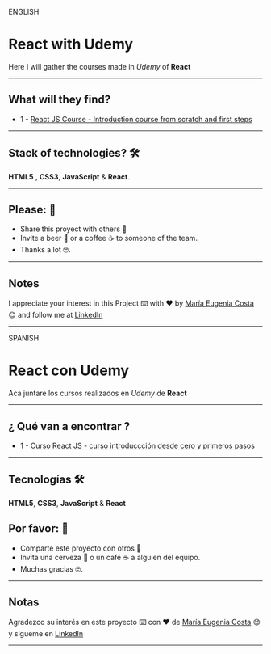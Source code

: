 ENGLISH

# React with Udemy

Here I will gather the courses made in *Udemy* of **React**

---

## What will they find?

- 1 - [React JS Course - Introduction course from scratch and first steps](https://github.com/eugenia1984/react-con-Udemy/tree/main/01_react_js_course_de_introduction_from_zero_first_steps)

---

## Stack of technologies?  🛠️

**HTML5** , **CSS3**, **JavaScript** & **React**.


---
 


## Please: 🎁

* Share this proyect with others 📢
* Invite a beer 🍺 or a coffee ☕  to someone of the team. 
* Thanks a lot 🤓.


---

## Notes

I appreciate your interest in this Project ⌨️ with ❤️ by [María Eugenia Costa](https://github.com/eugenia1984) 😊 and follow me at [LinkedIn](http://www.linkedin.com/in/maríaeugeniacosta) 

---


SPANISH


# React con Udemy

Aca juntare los cursos realizados en *Udemy* de **React**

---

## ¿ Qué van a encontrar ?

- 1 - [Curso React JS - curso introduccción desde cero y primeros pasos](https://github.com/eugenia1984/react-con-Udemy/tree/main/01_react_js_curso_de_introduccion_desde_cero_primeros_pasos)

---


## Tecnologías 🛠️

**HTML5**, **CSS3**,  **JavaScript** & **React**





## Por favor: 🎁

* Comparte este proyecto con otros 📢
* Invita una cerveza 🍺 o un café ☕ a alguien del equipo.
* Muchas gracias 🤓.

---

## Notas

Agradezco su interés en este proyecto ⌨️ con ❤️ de [María Eugenia Costa](https://github.com/eugenia1984) 😊 y sígueme en [LinkedIn](http://www.linkedin.com/in/maríaeugeniacosta)


---



